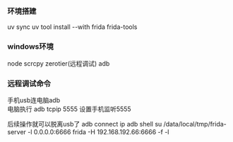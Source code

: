 ### 环境搭建
uv sync
uv tool install --with frida frida-tools
### windows环境 
node
scrcpy
zerotier(远程调试)
adb
### 远程调试命令
手机usb连电脑adb  
电脑执行 adb tcpip 5555  设置手机监听5555

后续操作就可以脱离usb了
adb connect ip
adb shell
su
/data/local/tmp/frida-server -l 0.0.0.0:6666
frida -H 192.168.192.66:6666 -f <appName> -l <hookJsFilePath>
